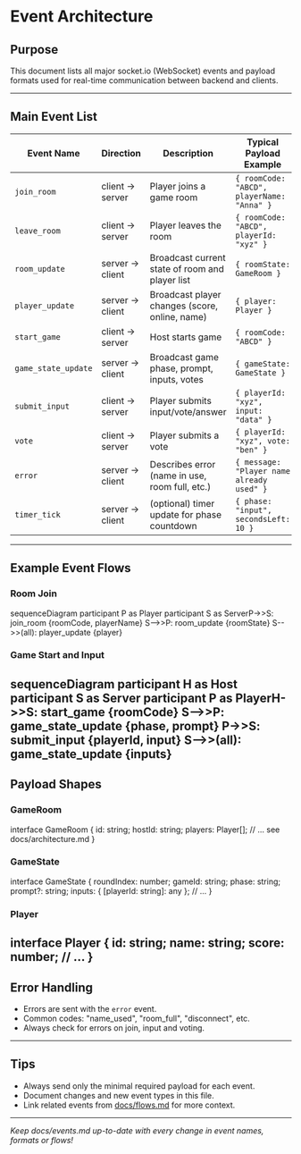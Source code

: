 # Event Architecture

## Purpose

This document lists all major socket.io (WebSocket) events and payload formats used for real-time communication between backend and clients.

---

## Main Event List

| Event Name         | Direction        | Description                                     | Typical Payload Example              |
|--------------------|------------------|-------------------------------------------------|-------------------------------------|
| `join_room`        | client → server  | Player joins a game room                        | `{ roomCode: "ABCD", playerName: "Anna" }` |
| `leave_room`       | client → server  | Player leaves the room                          | `{ roomCode: "ABCD", playerId: "xyz" }`    |
| `room_update`      | server → client  | Broadcast current state of room and player list | `{ roomState: GameRoom }`           |
| `player_update`    | server → client  | Broadcast player changes (score, online, name)  | `{ player: Player }`                |
| `start_game`       | client → server  | Host starts game                                | `{ roomCode: "ABCD" }`              |
| `game_state_update`| server → client  | Broadcast game phase, prompt, inputs, votes     | `{ gameState: GameState }`          |
| `submit_input`     | client → server  | Player submits input/vote/answer                | `{ playerId: "xyz", input: "data" }`|
| `vote`             | client → server  | Player submits a vote                           | `{ playerId: "xyz", vote: "ben" }`  |
| `error`            | server → client  | Describes error (name in use, room full, etc.)  | `{ message: "Player name already used" }`   |
| `timer_tick`       | server → client  | (optional) timer update for phase countdown     | `{ phase: "input", secondsLeft: 10 }`|

---

## Example Event Flows

### Room Join
sequenceDiagram
participant P as Player
participant S as ServerP->>S: join_room {roomCode, playerName}
S-->>P: room_update {roomState}
S-->>(all): player_update {player}
### Game Start and Input
sequenceDiagram
participant H as Host
participant S as Server
participant P as PlayerH->>S: start_game {roomCode}
S-->>P: game_state_update {phase, prompt}
P->>S: submit_input {playerId, input}
S-->>(all): game_state_update {inputs}
---

## Payload Shapes

### GameRoom
interface GameRoom {
id: string;
hostId: string;
players: Player[];
// ... see docs/architecture.md
}
### GameState
interface GameState {
roundIndex: number;
gameId: string;
phase: string;
prompt?: string;
inputs: { [playerId: string]: any };
// ...
}
### Player
interface Player {
id: string;
name: string;
score: number;
// ...
}
---

## Error Handling

- Errors are sent with the `error` event.
- Common codes: "name_used", "room_full", "disconnect", etc.
- Always check for errors on join, input and voting.

---

## Tips

- Always send only the minimal required payload for each event.
- Document changes and new event types in this file.
- Link related events from [docs/flows.md](flows.md) for more context.

---

*Keep docs/events.md up-to-date with every change in event names, formats or flows!*
